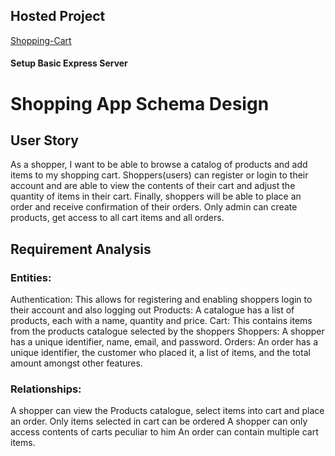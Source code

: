 ## Hosted Project

[Shopping-Cart](https://shopping-cart-app-wmmv.onrender.com)

#### Setup Basic Express Server

# Shopping App Schema Design

## User Story

As a shopper, I want to be able to browse a catalog of products and add items to my shopping cart. 
Shoppers(users) can register or login to their account and are able to view the contents of their cart and adjust the quantity of items in their cart. Finally, shoppers will be able to place an order and receive confirmation of their orders.
Only admin can create products, get access to all cart items and all orders. 

## Requirement Analysis

### Entities:

Authentication: This allows for registering and enabling shoppers login to their account and also logging out
Products: A catalogue has a list of products, each with a name, quantity and price.
Cart: This contains items from the products catalogue selected by the shoppers
Shoppers: A shopper has a unique identifier, name, email, and password.
Orders: An order has a unique identifier, the customer who placed it, a list of items, and the total amount amongst other features.

### Relationships:
A shopper can view the Products catalogue, select items into cart and place an order.
Only items selected in cart can be ordered
A shopper can only access contents of carts peculiar to him
An order can contain multiple cart items.
